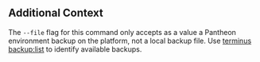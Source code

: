 
## Additional Context

The `--file` flag for this command only accepts as a value a Pantheon environment backup on the platform, not a local backup file. Use [terminus backup:list](/terminus/commands/backup-list) to identify available backups.

